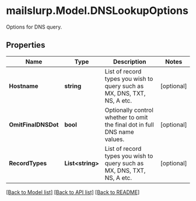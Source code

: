 # mailslurp.Model.DNSLookupOptions
Options for DNS query. 
## Properties

Name | Type | Description | Notes
------------ | ------------- | ------------- | -------------
**Hostname** | **string** | List of record types you wish to query such as MX, DNS, TXT, NS, A etc. | [optional] 
**OmitFinalDNSDot** | **bool** | Optionally control whether to omit the final dot in full DNS name values. | [optional] 
**RecordTypes** | **List&lt;string&gt;** | List of record types you wish to query such as MX, DNS, TXT, NS, A etc. | [optional] 

[[Back to Model list]](../README#documentation-for-models) [[Back to API list]](../README#documentation-for-api-endpoints) [[Back to README]](../README)


